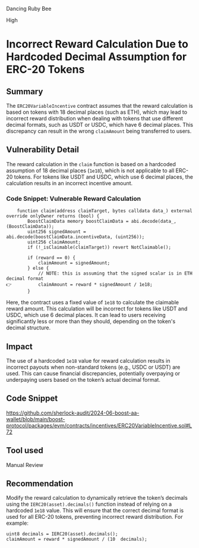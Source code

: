 Dancing Ruby Bee

High

# Incorrect Reward Calculation Due to Hardcoded Decimal Assumption for ERC-20 Tokens

## Summary
The `ERC20VariableIncentive` contract assumes that the reward calculation is based on tokens with 18 decimal places (such as ETH), which may lead to incorrect reward distribution when dealing with tokens that use different decimal formats, such as USDT or USDC, which have 6 decimal places. This discrepancy can result in the wrong `claimAmount` being transferred to users.

## Vulnerability Detail
The reward calculation in the `claim` function is based on a hardcoded assumption of 18 decimal places (`1e18`), which is not applicable to all ERC-20 tokens. For tokens like USDT and USDC, which use 6 decimal places, the calculation results in an incorrect incentive amount.

### Code Snippet: Vulnerable Reward Calculation

```solidity
    function claim(address claimTarget, bytes calldata data_) external override onlyOwner returns (bool) {
        BoostClaimData memory boostClaimData = abi.decode(data_, (BoostClaimData));
        uint256 signedAmount = abi.decode(boostClaimData.incentiveData, (uint256));
        uint256 claimAmount;
        if (!_isClaimable(claimTarget)) revert NotClaimable();

        if (reward == 0) {
            claimAmount = signedAmount;
        } else {
            // NOTE: this is assuming that the signed scalar is in ETH decimal format
👉          claimAmount = reward * signedAmount / 1e18;
        }
```

Here, the contract uses a fixed value of `1e18` to calculate the claimable reward amount. This calculation will be incorrect for tokens like USDT and USDC, which use 6 decimal places. It can lead to users receiving significantly less or more than they should, depending on the token's decimal structure.

## Impact
The use of a hardcoded `1e18` value for reward calculation results in incorrect payouts when non-standard tokens (e.g., USDC or USDT) are used. This can cause financial discrepancies, potentially overpaying or underpaying users based on the token’s actual decimal format.

## Code Snippet

https://github.com/sherlock-audit/2024-06-boost-aa-wallet/blob/main/boost-protocol/packages/evm/contracts/incentives/ERC20VariableIncentive.sol#L72

## Tool used
Manual Review

## Recommendation
Modify the reward calculation to dynamically retrieve the token’s decimals using the `IERC20(asset).decimals()` function instead of relying on a hardcoded `1e18` value. This will ensure that the correct decimal format is used for all ERC-20 tokens, preventing incorrect reward distribution. For example:

```solidity
uint8 decimals = IERC20(asset).decimals();
claimAmount = reward * signedAmount / (10  decimals);
```